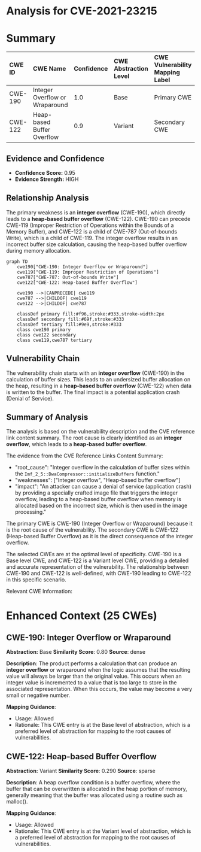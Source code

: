 # Analysis for CVE-2021-23215

# Summary
| CWE ID  | CWE Name                                                                    | Confidence | CWE Abstraction Level | CWE Vulnerability Mapping Label | CWE-Vulnerability Mapping Notes |
| :-------- | :-------------------------------------------------------------------------- | :--------- | :---------------------- | :------------------------------ | :------------------------------ |
| CWE-190 | Integer Overflow or Wraparound                                              | 1.0        | Base                    | Primary CWE                   | Allowed                       |
| CWE-122 | Heap-based Buffer Overflow                                                  | 0.9        | Variant                 | Secondary CWE                 | Allowed                       |

## Evidence and Confidence

*   **Confidence Score:** 0.95
*   **Evidence Strength:** HIGH

## Relationship Analysis
The primary weakness is an **integer overflow** (CWE-190), which directly leads to a **heap-based buffer overflow** (CWE-122). CWE-190 can precede CWE-119 (Improper Restriction of Operations within the Bounds of a Memory Buffer), and CWE-122 is a child of CWE-787 (Out-of-bounds Write), which is a child of CWE-119. The integer overflow results in an incorrect buffer size calculation, causing the heap-based buffer overflow during memory allocation.

```mermaid
graph TD
    cwe190["CWE-190: Integer Overflow or Wraparound"]
    cwe119["CWE-119: Improper Restriction of Operations"]
    cwe787["CWE-787: Out-of-bounds Write"]
    cwe122["CWE-122: Heap-based Buffer Overflow"]
    
    cwe190 -->|CANPRECEDE| cwe119
    cwe787 -->|CHILDOF| cwe119
    cwe122 -->|CHILDOF| cwe787

    classDef primary fill:#f96,stroke:#333,stroke-width:2px
    classDef secondary fill:#69f,stroke:#333
    classDef tertiary fill:#9e9,stroke:#333
    class cwe190 primary
    class cwe122 secondary
    class cwe119,cwe787 tertiary
```

## Vulnerability Chain
The vulnerability chain starts with an **integer overflow** (CWE-190) in the calculation of buffer sizes. This leads to an undersized buffer allocation on the heap, resulting in a **heap-based buffer overflow** (CWE-122) when data is written to the buffer. The final impact is a potential application crash (Denial of Service).

## Summary of Analysis
The analysis is based on the vulnerability description and the CVE reference link content summary. The root cause is clearly identified as an **integer overflow**, which leads to a **heap-based buffer overflow**.

The evidence from the CVE Reference Links Content Summary:
*   "root\_cause": "Integer overflow in the calculation of buffer sizes within the `Imf_2_5::DwaCompressor::initializeBuffers` function."
*   "weaknesses": ["Integer overflow", "Heap-based buffer overflow"]
*   "impact": "An attacker can cause a denial of service (application crash) by providing a specially crafted image file that triggers the integer overflow, leading to a heap-based buffer overflow when memory is allocated based on the incorrect size, which is then used in the image processing."

The primary CWE is CWE-190 (Integer Overflow or Wraparound) because it is the root cause of the vulnerability. The secondary CWE is CWE-122 (Heap-based Buffer Overflow) as it is the direct consequence of the integer overflow.

The selected CWEs are at the optimal level of specificity. CWE-190 is a Base level CWE, and CWE-122 is a Variant level CWE, providing a detailed and accurate representation of the vulnerability. The relationship between CWE-190 and CWE-122 is well-defined, with CWE-190 leading to CWE-122 in this specific scenario.

Relevant CWE Information:

# Enhanced Context (25 CWEs)

## CWE-190: Integer Overflow or Wraparound
**Abstraction:** Base
**Similarity Score**: 0.80
**Source**: dense

**Description**:
The product performs a calculation that can produce an **integer overflow** or wraparound when the logic assumes that the resulting value will always be larger than the original value. This occurs when an integer value is incremented to a value that is too large to store in the associated representation. When this occurs, the value may become a very small or negative number.

**Mapping Guidance**:
- Usage: Allowed
- Rationale: This CWE entry is at the Base level of abstraction, which is a preferred level of abstraction for mapping to the root causes of vulnerabilities.

## CWE-122: Heap-based Buffer Overflow
**Abstraction:** Variant
**Similarity Score**: 0.290
**Source**: sparse

**Description**:
A heap overflow condition is a buffer overflow, where the buffer that can be overwritten is allocated in the heap portion of memory, generally meaning that the buffer was allocated using a routine such as malloc().

**Mapping Guidance**:
- Usage: Allowed
- Rationale: This CWE entry is at the Variant level of abstraction, which is a preferred level of abstraction for mapping to the root causes of vulnerabilities.